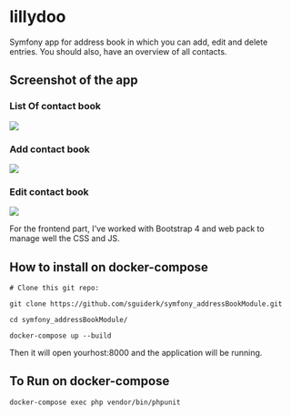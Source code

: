 lillydoo
========

Symfony app for address book in which you can add, edit and delete entries. You should
also, have an overview of all contacts.

## Screenshot of the app 

### List Of contact book 
![](https://imgur.com/phS2iKr.png)

### Add contact book 
![](https://imgur.com/H39zN8G.png)

### Edit contact book 
![](https://imgur.com/6MTG0JA.png)

For the frontend part, I've worked with Bootstrap 4 and web pack to manage well the CSS and JS.

## How to install on docker-compose

`# Clone this git repo:`

`git clone https://github.com/sguiderk/symfony_addressBookModule.git`

`cd symfony_addressBookModule/`

`docker-compose up --build`

Then it will open yourhost:8000 and the application will be running.

## To Run on docker-compose

`docker-compose exec php vendor/bin/phpunit`
